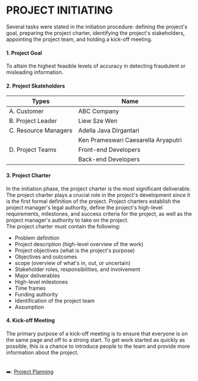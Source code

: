 # PROJECT INITIATING
Several tasks were stated in the initiation procedure: defining the project's goal, preparing the project charter, identifying the project's stakeholders, appointing the project team, and holding a kick-off meeting.

#### 1. Project Goal
To attain the highest feasible levels of accuracy in detecting fraudulent or misleading information.
#### 2. Project Skateholders
| Types                                  | Name                                |
| -------------------------------------- | ----------------------------------- |
| A. Customer                            | ABC Company                         | 
| B. Project Leader                      | Liew Sze Wen                        | 
| C. Resource Managers                   | Adella Java Dirgantari              |
|                                        | Ken Prameswari Caesarella Aryaputri |
| D. Project Teams                       | Front-end Developers                |
|                                        | Back-end Developers                 |
#### 3. Project Charter
In the initiation phase, the project charter is the most significant deliverable. The project charter plays a crucial role in the project's development since it is the first formal definition of the project. Project charters establish the project manager's legal authority, define the project's high-level requirements, milestones, and success criteria for the project, as well as the project manager's authority to take on the project.
&nbsp;<br>
The project charter must contain the following:
&nbsp;<br>
- Problem definition
-	Project description (high-level overview of the work)
-	Project objectives (what is the project's purpose)
-	Objectives and outcomes
-	scope (overview of what's in, out, or uncertain)
-	Stakeholder roles, responsibilities, and involvement
-	Major deliverables
-	High-level milestones
-	Time frames 
-	Funding authority
-	Identification of the project team
-	Assumption
#### 4. Kick-off Meeting
The primary purpose of a kick-off meeting is to ensure that everyone is on the same page and off to a strong start. To get work started as quickly as possible, this is a chance to introduce people to the team and provide more information about the project.
&nbsp;<br>
&nbsp;<br>
&nbsp;<br>
:arrow_right:: [Project Planning](https://github.com/FilleHeureuse/Fake-News-Detection-System/blob/main/Project%20Management%20Plan%20(PMP)/III.%20Project%20Planning.md)
